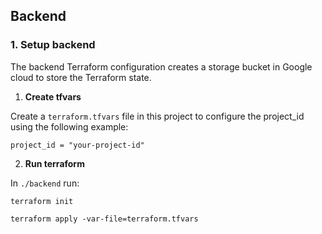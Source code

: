## Backend

### 1. Setup backend

The backend Terraform configuration creates a storage bucket in Google cloud to store the Terraform state.

1. **Create tfvars**

Create a `terraform.tfvars` file in this project to configure the project_id using the following example:

```
project_id = "your-project-id"
```

2. **Run terraform**

In `./backend` run:

```
terraform init
```

```
terraform apply -var-file=terraform.tfvars
```